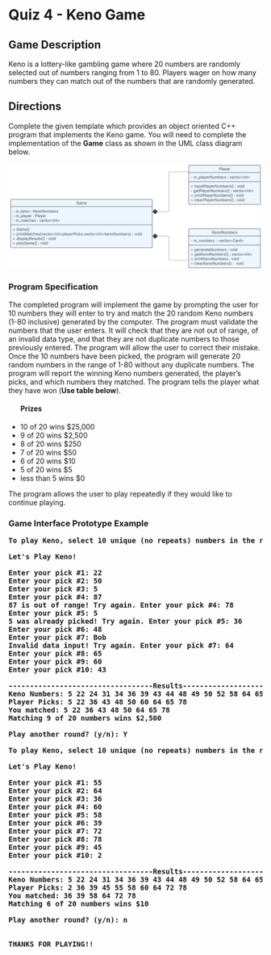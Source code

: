 # Quiz 4 - Keno Game

## Game Description
Keno is a lottery-like gambling game where 20 numbers are randomly selected out of numbers ranging from 1 to 80. 
Players wager on how many numbers they can match out of the numbers that are randomly generated.
## Directions
Complete the given template which provides an object oriented C++ program that implements the Keno game. You will need to complete the implementation of the <b>Game</b> class as shown in the UML class diagram below.

<img src="KenoUML.png" alt="Keno Class Diagram" width="750">

### Program Specification
The completed program will implement the game by prompting the user for 10 numbers they will enter to try and match the 20 random 
Keno numbers (1-80 inclusive) generated by the computer. The program must validate the numbers that the user enters. 
It will check that they are not out of range, of an invalid data type, and that they are not duplicate numbers to 
those previously entered. The program will allow the user to correct their mistake. 
Once the 10 numbers have been picked, the program will generate 20 random numbers in the range of 1-80 
without any duplicate numbers. The program will report the winning Keno numbers generated, 
the player’s picks, and which numbers they matched. The program tells the player what they have won (<b>Use table below</b>). 
<ul>
  <h4>Prizes</h4>
  <li>10 of 20 wins $25,000</li>
  <li>9 of 20 wins $2,500</li>
  <li>8 of 20 wins $250</li>
  <li>7 of 20 wins $50</li>
  <li>6 of 20 wins $10</li>
  <li>5 of 20 wins $5</li>
  <li>less than 5 wins $0</li>
</ul>
The program allows the user to play repeatedly if they would like to continue playing.


### Game Interface Prototype Example
<pre><b>To play Keno, select 10 unique (no repeats) numbers in the range of 1-80.
  
Let's Play Keno!

Enter your pick #1: 22
Enter your pick #2: 50
Enter your pick #3: 5
Enter your pick #4: 87
87 is out of range! Try again. Enter your pick #4: 78
Enter your pick #5: 5
5 was already picked! Try again. Enter your pick #5: 36
Enter your pick #6: 48
Enter your pick #7: Bob
Invalid data input! Try again. Enter your pick #7: 64
Enter your pick #8: 65
Enter your pick #9: 60
Enter your pick #10: 43

----------------------------------Results----------------------------------
Keno Numbers: 5 22 24 31 34 36 39 43 44 48 49 50 52 58 64 65 68 69 72 78 
Player Picks: 5 22 36 43 48 50 60 64 65 78 
You matched: 5 22 36 43 48 50 64 65 78 
Matching 9 of 20 numbers wins $2,500

Play another round? (y/n): Y

To play Keno, select 10 unique (no repeats) numbers in the range of 1-80.

Let's Play Keno!

Enter your pick #1: 55
Enter your pick #2: 64
Enter your pick #3: 36
Enter your pick #4: 60
Enter your pick #5: 58
Enter your pick #6: 39
Enter your pick #7: 72
Enter your pick #8: 78
Enter your pick #9: 45
Enter your pick #10: 2

----------------------------------Results----------------------------------
Keno Numbers: 5 22 24 31 34 36 39 43 44 48 49 50 52 58 64 65 68 69 72 78 
Player Picks: 2 36 39 45 55 58 60 64 72 78 
You matched: 36 39 58 64 72 78 
Matching 6 of 20 numbers wins $10

Play another round? (y/n): n


THANKS FOR PLAYING!!
</b></pre>



